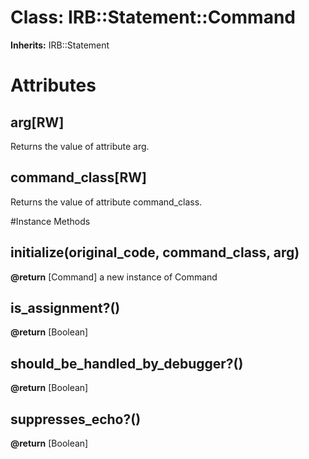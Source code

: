 # Class: IRB::Statement::Command
**Inherits:** IRB::Statement
    



# Attributes
## arg[RW] [](#attribute-i-arg)
Returns the value of attribute arg.

## command_class[RW] [](#attribute-i-command_class)
Returns the value of attribute command_class.


#Instance Methods
## initialize(original_code, command_class, arg) [](#method-i-initialize)

**@return** [Command] a new instance of Command

## is_assignment?() [](#method-i-is_assignment?)

**@return** [Boolean] 

## should_be_handled_by_debugger?() [](#method-i-should_be_handled_by_debugger?)

**@return** [Boolean] 

## suppresses_echo?() [](#method-i-suppresses_echo?)

**@return** [Boolean] 

